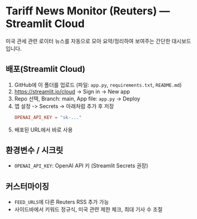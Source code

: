 # Tariff News Monitor (Reuters) — Streamlit Cloud

미국 관세 관련 로이터 뉴스를 자동으로 모아 요약/정리하여 보여주는 간단한 대시보드입니다.

## 배포(Streamlit Cloud)

1. GitHub에 이 폴더를 업로드 (파일: `app.py`, `requirements.txt`, `README.md`)
2. https://streamlit.io/cloud -> Sign in -> New app
3. Repo 선택, Branch: main, App file: `app.py` -> Deploy
4. 앱 설정 -> Secrets -> 아래처럼 추가 후 저장
   ```toml
   OPENAI_API_KEY = "sk-..."
   ```
5. 배포된 URL에서 바로 사용

## 환경변수 / 시크릿
- `OPENAI_API_KEY`: OpenAI API 키 (Streamlit Secrets 권장)

## 커스터마이징
- `FEED_URLS`에 다른 Reuters RSS 추가 가능
- 사이드바에서 키워드 정규식, 미국 관련 제한 체크, 최대 기사 수 조절
